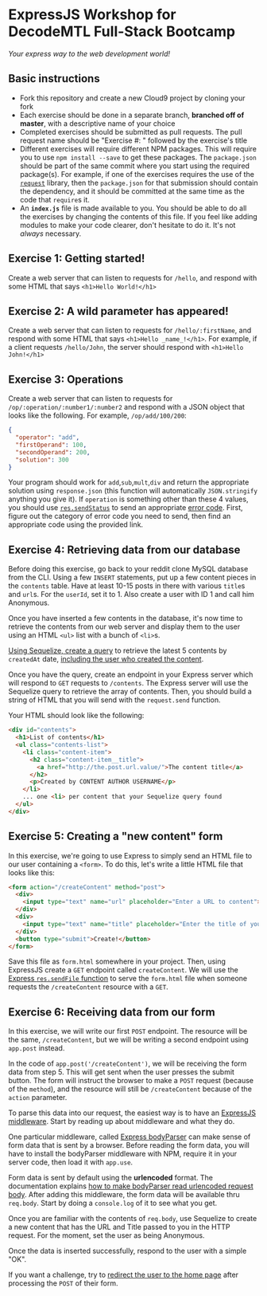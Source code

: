 # ExpressJS Workshop for DecodeMTL Full-Stack Bootcamp
*Your express way to the web development world!*

## Basic instructions
* Fork this repository and create a new Cloud9 project by cloning your fork
* Each exercise should be done in a separate branch, **branched off of master**, with a descriptive name of your choice
* Completed exercises should be submitted as pull requests. The pull request name should be "Exercise #: " followed by the exercise's title
* Different exercises will require different NPM packages. This will require you to use `npm install --save` to get these packages. The `package.json` should be part of the same commit where you start using the required package(s). For example, if one of the exercises requires the use of the [`request`](https://github.com/request/request) library, then the `package.json` for that submission should contain the dependency, and it should be committed at the same time as the code that `require`s it.
* An **`index.js`** file is made available to you. You should be able to do all the exercises by changing the contents of this file. If you feel like adding modules to make your code clearer, don't hesitate to do it. It's not *always* necessary.

## Exercise 1: Getting started!
Create a web server that can listen to requests for `/hello`, and respond with some HTML that says `<h1>Hello World!</h1>`

## Exercise 2: A wild parameter has appeared!
Create a web server that can listen to requests for `/hello/:firstName`, and respond with some HTML that says `<h1>Hello _name_!</h1>`. For example, if a client requests `/hello/John`, the server should respond with `<h1>Hello John!</h1>`

## Exercise 3: Operations
Create a web server that can listen to requests for `/op/:operation/:number1/:number2` and respond with a JSON object that looks like the following. For example, `/op/add/100/200`:
```json
{
  "operator": "add",
  "firstOperand": 100,
  "secondOperand": 200,
  "solution": 300
}
```
Your program should work for `add`,`sub`,`mult`,`div` and return the appropriate solution using `response.json` (this function will automatically `JSON.stringify` anything you give it). If `operation` is something other than these 4 values, you should use [`res.sendStatus`](http://expressjs.com/4x/api.html#res.sendStatus) to send an appropriate [error code](http://www.w3.org/Protocols/rfc2616/rfc2616-sec10.html). First, figure out the category of error code you need to send, then find an appropriate code using the provided link.

## Exercise 4: Retrieving data from our database
Before doing this exercise, go back to your reddit clone MySQL database from the CLI. Using a few `INSERT` statements, put up a few content pieces in the `contents` table. Have at least 10-15 posts in there with various `title`s and `url`s. For the `userId`, set it to 1. Also create a user with ID 1 and call him Anonymous.

Once you have inserted a few contents in the database, it's now time to retrieve the contents from our web server and display them to the user using an HTML `<ul>` list with a bunch of `<li>`s.

[Using Sequelize, create a query](http://docs.sequelizejs.com/en/latest/docs/querying/) to retrieve the latest 5 contents by `createdAt` date, [including the user who created the content](http://docs.sequelizejs.com/en/latest/docs/querying/#relations-associations).

Once you have the query, create an endpoint in your Express server which will respond to `GET` requests to `/contents`. The Express server will use the Sequelize query to retrieve the array of contents. Then, you should build a string of HTML that you will send with the `request.send` function.

Your HTML should look like the following:

```html
<div id="contents">
  <h1>List of contents</h1>
  <ul class="contents-list">
    <li class="content-item">
      <h2 class="content-item__title">
        <a href="http://the.post.url.value/">The content title</a>
      </h2>
      <p>Created by CONTENT AUTHOR USERNAME</p>
    </li>
    ... one <li> per content that your Sequelize query found
  </ul>
</div>
```

## Exercise 5: Creating a "new content" form
In this exercise, we're going to use Express to simply send an HTML file to our user containing a `<form>`. To do this, let's write a little HTML file that looks like this:

```html
<form action="/createContent" method="post">
  <div>
    <input type="text" name="url" placeholder="Enter a URL to content">
  </div>
  <div>
    <input type="text" name="title" placeholder="Enter the title of your content">
  </div>
  <button type="submit">Create!</button>
</form>
```

Save this file as `form.html` somewhere in your project. Then, using ExpressJS create a `GET` endpoint called `createContent`. We will use the [Express `res.sendFile` function](http://expressjs.com/en/api.html#res.sendFile) to serve the `form.html` file when someone requests the `/createContent` resource with a `GET`.

## Exercise 6: Receiving data from our form
In this exercise, we will write our first `POST` endpoint. The resource will be the same, `/createContent`, but we will be writing a second endpoint using `app.post` instead.

In the code of `app.post('/createContent')`, we will be receiving the form data from step 5. This will get sent when the user presses the submit button. The form will instruct the browser to make a `POST` request (because of the `method`), and the resource will still be `/createContent` because of the `action` parameter.

To parse this data into our request, the easiest way is to have an [ExpressJS middleware](http://expressjs.com/en/guide/using-middleware.html). Start by reading up about middleware and what they do.

One particular middleware, called [Express bodyParser](https://github.com/expressjs/body-parser) can make sense of form data that is sent by a browser. Before reading the form data, you will have to install the bodyParser middleware with NPM, require it in your server code, then load it with `app.use`.

Form data is sent by default using the **urlencoded** format. The documentation explains [how to make bodyParser read urlencoded request body](https://github.com/expressjs/body-parser#bodyparserurlencodedoptions). After adding this middleware, the form data will be available thru `req.body`. Start by doing a `console.log` of it to see what you get.

Once you are familiar with the contents of `req.body`, use Sequelize to create a new content that has the URL and Title passed to you in the HTTP request. For the moment, set the user as being Anonymous.

Once the data is inserted successfully, respond to the user with a simple "OK".

If you want a challenge, try to [redirect the user to the home page](http://expressjs.com/en/api.html#res.redirect) after processing the `POST` of their form.
